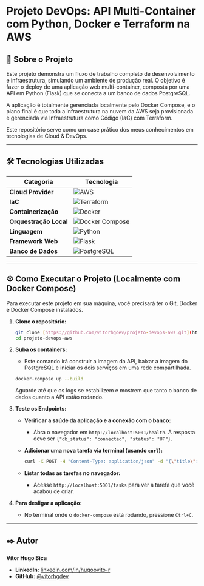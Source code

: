 # Projeto DevOps: API Multi-Container com Python, Docker e Terraform na AWS

## 🚀 Sobre o Projeto

Este projeto demonstra um fluxo de trabalho completo de desenvolvimento e infraestrutura, simulando um ambiente de produção real. O objetivo é fazer o deploy de uma aplicação web multi-container, composta por uma API em Python (Flask) que se conecta a um banco de dados PostgreSQL.

A aplicação é totalmente gerenciada localmente pelo Docker Compose, e o plano final é que toda a infraestrutura na nuvem da AWS seja provisionada e gerenciada via Infraestrutura como Código (IaC) com Terraform.

Este repositório serve como um case prático dos meus conhecimentos em tecnologias de Cloud & DevOps.

---

## 🛠️ Tecnologias Utilizadas

| Categoria | Tecnologia |
| --- | --- |
| **Cloud Provider** | ![AWS](https://img.shields.io/badge/AWS-232F3E?style=for-the-badge&logo=amazon-aws&logoColor=white) |
| **IaC** | ![Terraform](https://img.shields.io/badge/Terraform-7B42BC?style=for-the-badge&logo=terraform&logoColor=white) |
| **Containerização** | ![Docker](https://img.shields.io/badge/Docker-2496ED?style=for-the-badge&logo=docker&logoColor=white) |
| **Orquestração Local**| ![Docker Compose](https://img.shields.io/badge/Docker_Compose-3B74A7?style=for-the-badge&logo=docker&logoColor=white) |
| **Linguagem** | ![Python](https://img.shields.io/badge/Python-3776AB?style=for-the-badge&logo=python&logoColor=white) |
| **Framework Web**| ![Flask](https://img.shields.io/badge/Flask-000000?style=for-the-badge&logo=flask&logoColor=white) |
| **Banco de Dados** | ![PostgreSQL](https://img.shields.io/badge/PostgreSQL-4169E1?style=for-the-badge&logo=postgresql&logoColor=white) |

---

## ⚙️ Como Executar o Projeto (Localmente com Docker Compose)

Para executar este projeto em sua máquina, você precisará ter o Git, Docker e Docker Compose instalados.

1.  **Clone o repositório:**
    ```bash
    git clone [https://github.com/vitorhgdev/projeto-devops-aws.git](https://github.com/vitorhgdev/projeto-devops-aws.git)
    cd projeto-devops-aws
    ```

2.  **Suba os containers:**
    * Este comando irá construir a imagem da API, baixar a imagem do PostgreSQL e iniciar os dois serviços em uma rede compartilhada.
    ```bash
    docker-compose up --build
    ```
    Aguarde até que os logs se estabilizem e mostrem que tanto o banco de dados quanto a API estão rodando.

3.  **Teste os Endpoints:**
    * **Verificar a saúde da aplicação e a conexão com o banco:**
      * Abra o navegador em `http://localhost:5001/health`. A resposta deve ser `{"db_status": "connected", "status": "UP"}`.

    * **Adicionar uma nova tarefa via terminal (usando `curl`):**
      ```bash
      curl -X POST -H "Content-Type: application/json" -d "{\"title\": \"Finalizar o README\", \"description\": \"Deixar o portfólio incrível\"}" http://localhost:5001/tasks
      ```

    * **Listar todas as tarefas no navegador:**
      * Acesse `http://localhost:5001/tasks` para ver a tarefa que você acabou de criar.

4.  **Para desligar a aplicação:**
    * No terminal onde o `docker-compose` está rodando, pressione `Ctrl+C`.

---

## ✒️ Autor

**Vítor Hugo Bica**

* **LinkedIn:** [linkedin.com/in/hugoovito-r](https://www.linkedin.com/in/hugoovitoor/)
* **GitHub:** [@vitorhgdev](https://github.com/vitorhgdev)